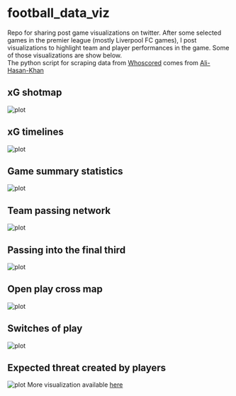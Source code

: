 # football_data_viz
Repo for sharing post game visualizations on twitter. After some selected games in the premier league (mostly Liverpool FC games), I post visualizations to highlight team and player performances in the game. Some of those visualizations are show below. <br> 
The python script for scraping data from [Whoscored](whoscored.com) comes from [Ali-Hasan-Khan](https://github.com/Ali-Hasan-Khan/Scrape-Whoscored-Event-Data)

## xG shotmap
![plot](./Charts/LFC/xg_map_cropped.png)
## xG timelines
![plot](./Charts/LFC/xg_timeline.png)
## Game summary statistics
![plot](./Charts/LFC/summary_table.png)
## Team passing network
![plot](./Charts/LFC/pass_map.png)
## Passing into the final third
![plot](./Charts/LFC/f3rd_pass_map.png)
## Open play cross map
![plot](./Charts/LFC/cross_map.png)
## Switches of play
![plot](./Charts/LFC/switch_map.png)
## Expected threat created by players
![plot](./Charts/LFC/xt_chart.png)
More visualization available [here](https://github.com/aappiah17/football_data_viz/tree/main/Charts/LFC)
